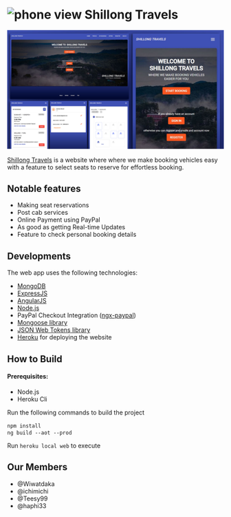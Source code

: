  #  <img src="https://raw.githubusercontent.com/ichimichi/Shillong-Travels/master/src/favicon.ico" alt="phone view" width="29" height="29"> Shillong Travels  
 
 [![view](https://raw.githubusercontent.com/ichimichi/Shillong-Travels/master/src/assets/images/preview.jpg)](https://shillongtravels.herokuapp.com/home)
 
 
[Shillong Travels](https://shillongtravels.herokuapp.com/home) is a website where where we make booking vehicles easy with a feature to select seats to reserve for effortless booking.

## Notable features

* Making seat reservations
* Post cab services
* Online Payment using PayPal
* As good as getting Real-time Updates
* Feature to check personal booking details

## Developments

The web app uses the following technologies:
* [MongoDB](https://www.mongodb.com/)
* [ExpressJS ](http://expressjs.com/)
* [AngularJS](https://angularjs.org/)
* [Node.js](https://nodejs.org/en/)
* PayPal Checkout Integration ([ngx-paypal](https://www.npmjs.com/package/ngx-paypal))
* [Mongoose library](https://mongoosejs.com/)
* [JSON Web Tokens library](https://jwt.io/)
* [Heroku](https://www.heroku.com/) for deploying the website

## How to Build

#### Prerequisites:
* Node.js
* Heroku Cli

Run the following commands to build the project
```
npm install
ng build --aot --prod
```
Run ```heroku local web``` to execute

## Our Members

* @Wiwatdaka
* @ichimichi
* @Teesy99
* @haphi33


